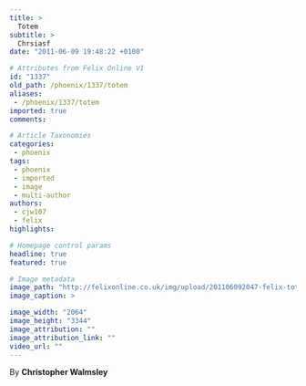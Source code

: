 ```yaml
---
title: >
  Totem
subtitle: >
  Chrsiasf
date: "2011-06-09 19:48:22 +0100"

# Attributes from Felix Online V1
id: "1337"
old_path: /phoenix/1337/totem
aliases:
 - /phoenix/1337/totem
imported: true
comments:

# Article Taxonomies
categories:
 - phoenix
tags:
 - phoenix
 - imported
 - image
 - multi-author
authors:
 - cjw107
 - felix
highlights:

# Homepage control params
headline: true
featured: true

# Image metadata
image_path: "http://felixonline.co.uk/img/upload/201106092047-felix-totem.jpg"
image_caption: >

image_width: "2064"
image_height: "3344"
image_attribution: ""
image_attribution_link: ""
video_url: ""
---
```


By __Christopher Walmsley__
